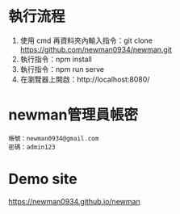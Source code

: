 # 執行流程

1. 使用 cmd 再資料夾內輸入指令：git clone https://github.com/newman0934/newman.git
1. 執行指令：npm install
1. 執行指令：npm run serve
1. 在瀏覽器上開啟：http://localhost:8080/

# newman管理員帳密

```
帳號：newman0934@gmail.com
密碼：admin123
```

# Demo site

https://newman0934.github.io/newman

